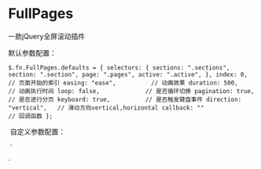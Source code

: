 # FullPages
一款jQuery全屏滚动插件

默认参数配置：

`
$.fn.FullPages.defaults = {
		selectors: {
			sections: ".sections",
			section: ".section",
			page: ".pages",
			active: ".active",
		},
		index: 0,                // 页面开始的索引
		easing: "ease",          // 动画效果
		duration: 500,           // 动画执行时间
		loop: false,             // 是否循环切换
		pagination: true,        // 是否进行分页
		keyboard: true,          // 是否触发键盘事件
		direction: "vertical",   // 滑动方向vertical,horizontal
		callback: ""             // 回调函数
	};
  `
  
  自定义参数配置：
  
  `
  <script type="text/javascript">
		$("#container").FullPages({
			direction : "horizontal"
		});
	</script>
  `

